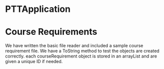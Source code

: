 # PTTApplication

# Course Requirements

We have written the basic file reader and included a sample course requirement file. We have a ToString method to
test the objects are created correctly. each courseRequirement object is stored in an arrayList and are given
a unique ID if needed.